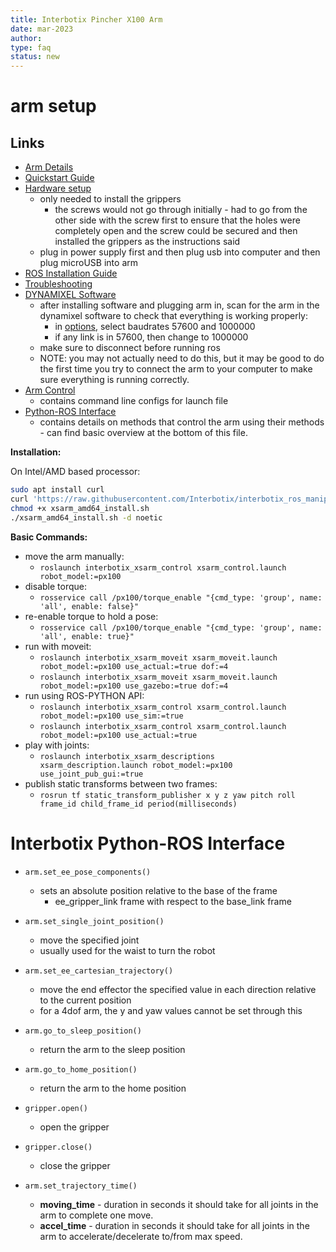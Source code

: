 ```yaml
---
title: Interbotix Pincher X100 Arm
date: mar-2023
author: 
type: faq
status: new
---
```

# arm setup

## Links

* [Arm Details](https://www.trossenrobotics.com/pincherx-100-robot-arm.aspx)
* [Quickstart Guide](https://www.trossenrobotics.com/docs/interbotix_xsarms/ros_interface/quickstart.html)
* [Hardware setup](https://www.youtube.com/watch?v=tkDbmWAyHYw)
    - only needed to install the grippers
        - the screws would not go through initially - had to go from the other side with the screw first to ensure that the holes were completely open and the screw could be secured and then installed the grippers as the instructions said
    - plug in power supply first and then plug usb into computer and then plug microUSB into arm
* [ROS Installation Guide](https://www.youtube.com/watch?v=kZx2tNVfQAQ)
* [Troubleshooting](https://www.trossenrobotics.com/docs/interbotix_xsarms/troubleshooting/index.html)
* [DYNAMIXEL Software](https://emanual.robotis.com/docs/en/software/dynamixel/dynamixel_wizard2/)
    * after installing software and plugging arm in, scan for the arm in the dynamixel software to check that everything is working properly:
        * in [options](https://emanual.robotis.com/docs/en/software/dynamixel/dynamixel_wizard2/#scan-dynamixel), select baudrates 57600 and 1000000
        * if any link is in 57600, then change to 1000000
    * make sure to disconnect before running ros
    * NOTE: you may not actually need to do this, but it may be good to do the first time you try to connect the arm to your computer to make sure everything is running correctly. 
* [Arm Control](https://www.trossenrobotics.com/docs/interbotix_xsarms/ros_packages/arm_control.html)
    * contains command line configs for launch file
* [Python-ROS Interface](https://www.trossenrobotics.com/docs/interbotix_xsarms/python_ros_interface/index.html)
    * contains details on methods that control the arm using their methods - can find basic overview at the bottom of this file. 

****************************Installation:**************************** 

On Intel/AMD based processor: 

```bash
sudo apt install curl
curl 'https://raw.githubusercontent.com/Interbotix/interbotix_ros_manipulators/main/interbotix_ros_xsarms/install/amd64/xsarm_amd64_install.sh' > xsarm_amd64_install.sh
chmod +x xsarm_amd64_install.sh
./xsarm_amd64_install.sh -d noetic
```

**Basic Commands:** 

- move the arm manually:
    - `roslaunch interbotix_xsarm_control xsarm_control.launch robot_model:=px100`
- disable torque:
    - `rosservice call /px100/torque_enable "{cmd_type: 'group', name: 'all', enable: false}"`
- re-enable torque to hold a pose:
    - `rosservice call /px100/torque_enable "{cmd_type: 'group', name: 'all', enable: true}"`
- run with moveit:
    - `roslaunch interbotix_xsarm_moveit xsarm_moveit.launch robot_model:=px100 use_actual:=true dof:=4`
    - `roslaunch interbotix_xsarm_moveit xsarm_moveit.launch robot_model:=px100 use_gazebo:=true dof:=4`
- run using ROS-PYTHON API:
    - `roslaunch interbotix_xsarm_control xsarm_control.launch robot_model:=px100 use_sim:=true`
    - `roslaunch interbotix_xsarm_control xsarm_control.launch robot_model:=px100 use_actual:=true`
- play with joints:
    - `roslaunch interbotix_xsarm_descriptions xsarm_description.launch robot_model:=px100 use_joint_pub_gui:=true`
- publish static transforms between two frames:
    - `rosrun tf static_transform_publisher x y z yaw pitch roll frame_id child_frame_id period(milliseconds)`

# Interbotix Python-ROS Interface

-   `arm.set_ee_pose_components()`
    
    -   sets an absolute position relative to the base of the frame
        -   ee_gripper_link frame with respect to the base_link frame
-   `arm.set_single_joint_position()`
    
    -   move the specified joint
    -   usually used for the waist to turn the robot
-   `arm.set_ee_cartesian_trajectory()`
    
    -   move the end effector the specified value in each direction relative to the current position
    -   for a 4dof arm, the y and yaw values cannot be set through this
-   `arm.go_to_sleep_position()`
    
    -   return the arm to the sleep position
-   `arm.go_to_home_position()`
    
    -   return the arm to the home position
-   `gripper.open()`
    
    -   open the gripper
-   `gripper.close()`
    
    -   close the gripper
-   `arm.set_trajectory_time()`
    
    -   **moving_time** - duration in seconds it should take for all joints in the arm to complete one move.
    -   **accel_time** - duration in seconds it should take for all joints in the arm to accelerate/decelerate to/from max speed.

